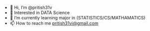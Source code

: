 - 👋 Hi, I’m @pritish31v
- 👀 Interested in DATA Science
- 🌱 I’m currently learning major in (STATISTICS/CS/MATHAMATICS)
- 📫 How to reach me pritish31vi@gmail.com
  

<!---
pritish31v/pritish31v is a ✨ special ✨ repository because its `README.md` (this file) appears on your GitHub profile.
You can click the Preview link to take a look at your changes.
--->
